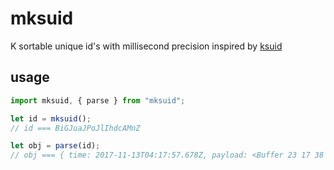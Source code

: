 # mksuid

K sortable unique id's with millisecond precision inspired by [ksuid](https://segment.com/blog/a-brief-history-of-the-uuid/)

## usage

```javascript
import mksuid, { parse } from "mksuid";

let id = mksuid();
// id === BiGJuaJPoJlIhdcAMnZ

let obj = parse(id);
// obj === { time: 2017-11-13T04:17:57.678Z, payload: <Buffer 23 17 38 6f 06 d5 8d 5a> }
```
